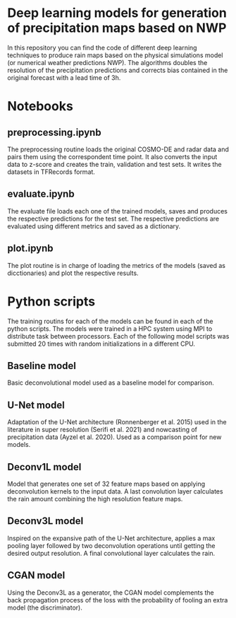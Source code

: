 # Deep learning models for  generation of precipitation maps based on NWP

In this repository you can find the code of different deep learning techniques to produce rain maps based on the physical simulations model (or numerical weather predictions NWP). The algorithms doubles the resolution of the precipitation predictions and corrects bias contained in the original forecast with a lead time of 3h.

# Notebooks


## preprocessing.ipynb

The preprocessing routine loads the original COSMO-DE and radar data and pairs them using the correspondent time point. It also converts the input data to z-score and creates the train, validation and test sets. It writes the datasets in TFRecords format.

## evaluate.ipynb

The evaluate file loads each one of the trained models, saves and produces the respective predictions for the test set. The respective predictions are evaluated using different metrics and saved as a dictionary.

## plot.ipynb

The plot routine is in charge of loading the metrics of the models (saved as dicctionaries) and plot the respective results.

# Python scripts

The training routins for each of the models can be found in each of the python scripts. The models were trained in a HPC system using MPI to distribute task between processors. Each of the following model scripts was submitted 20 times with random initializations in a different CPU. 

## Baseline model

Basic deconvolutional model used as a baseline model for comparison.

##  U-Net model

Adaptation of the U-Net architecture (Ronnenberger et al. 2015) used in the literature in super resolution (Serifi et al. 2021) and nowcasting of precipitation data (Ayzel et al. 2020). Used as a comparison point for new models. 

## Deconv1L model

Model that generates one set of 32 feature maps based on applying deconvolution kernels to the input data. A last convolution layer calculates the rain amount combining the high resolution feature maps.

## Deconv3L model

Inspired on the expansive path of the U-Net architecture, applies a max pooling layer followed by two deconvolution operations until getting the desired output resolution. A final convolutional layer calculates the rain. 

## CGAN model

Using the Deconv3L as a generator, the CGAN model complements the back propagation process of the loss with the probability of fooling an extra model (the discriminator). 
